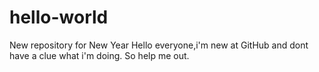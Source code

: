 # hello-world
New repository for New Year 
Hello everyone,i'm new at GitHub and dont have a clue what i'm doing.
So help me out.
